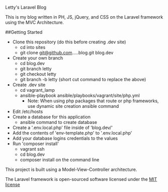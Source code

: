 Letty's Laravel Blog

This is my blog written in PH, JS, jQuery, and CSS on the Laravel framework using the MVC Architecture.

##Getting Started
- Clone this repository (do this before creating .dev site)
	- cd into sites
	- git clone git@github.com.....blog.git blog.dev
- Create your own branch
	- cd blog.dev
	- git branch letty
	- git checkout letty
	- git branch -b letty (short cut command to replace the above)
- Create .dev site
	- cd vagrant_lamp
	- ansible-playbook ansible/playbooks/vagrant/site/php.yml
		- Note: When using php packages that route or php frameworks, use dynamic site creation ansible command
- Edit /etc/hosts
- Create a database for this application
	- ansible command to create database
- Create a '.env.local.php' file inside of 'blog.dev/'
- Add the contents of 'env-template.php' to '.env.local.php'
- Add your database logins credentials to the values
- Run 'composer install'
	- vagrant ssh
	- cd blog.dev
	- composer install on the command line

This project is built using a Model-View-Controller architecture.

The Laravel framework is open-sourced software licensed under the [MIT license](http://opensource.org/licenses/MIT)